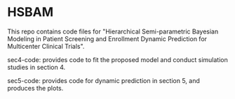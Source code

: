 # HSBAM
This repo contains code files for "Hierarchical Semi-parametric Bayesian Modeling in Patient Screening and Enrollment Dynamic Prediction for Multicenter Clinical Trials". 

sec4-code: provides code to fit the proposed model and conduct simulation studies in section 4.

sec5-code: provides code for dynamic prediction in section 5, and produces the plots. 